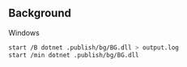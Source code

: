 ## Background

Windows

```bash
start /B dotnet .publish/bg/BG.dll > output.log
start /min dotnet .publish/bg/BG.dll
```